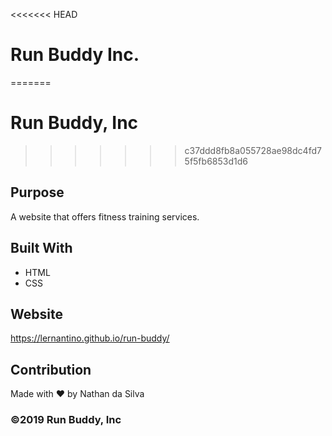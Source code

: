 <<<<<<< HEAD
# Run Buddy Inc.
=======
# Run Buddy, Inc
>>>>>>> c37ddd8fb8a055728ae98dc4fd75f5fb6853d1d6

## Purpose
A website that offers fitness training services. 

## Built With
* HTML
* CSS

## Website
https://lernantino.github.io/run-buddy/

## Contribution
Made with ❤️ by Nathan da Silva

### ©️2019 Run Buddy, Inc 
